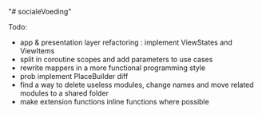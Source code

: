 "# socialeVoeding" 

Todo:
- app & presentation layer refactoring : implement ViewStates and ViewItems
- split in coroutine scopes and add parameters to use cases
- rewrite mappers in a more functional programming style
- prob implement PlaceBuilder diff
- find a way to delete useless modules, change names and move related modules to a shared folder
- make extension functions inline functions where possible

